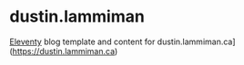 # dustin.lammiman

[Eleventy](https://www.11ty.dev/) blog template and content for dustin.lammiman.ca](https://dustin.lammiman.ca)
